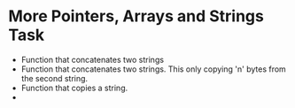 # More Pointers, Arrays and Strings Task
* Function that concatenates two strings
* Function that concatenates two strings. This only copying 'n' bytes from the second string.
* Function that copies a string.
* 
